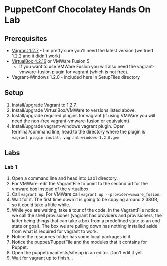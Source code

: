 PuppetConf Chocolatey Hands On Lab
==================================

## Prerequisites

 * [Vagrant 1.2.7](http://downloads.vagrantup.com/tags/v1.2.7) - I'm pretty sure you'll need the latest version (we tried 1.2.2 and it didn't work)
 * [VirtualBox 4.2.16](https://www.virtualbox.org/wiki/Downloads) or VMWare Fusion 5
    * If you want to use VMWare Fusion you will also need the vagrant-vmware-fusion plugin for vagrant (which is not free).
 * Vagrant-Windows 1.2.0 - included here in SetupFiles directory


## Setup

 1. Install/upgrade Vagrant to 1.2.7.
 1. Install/upgrade VirtualBox/VMWare to versions listed above.
 1. Install/upgrade required plugins for vagrant (if using VMWare you will need the non-free vagrant-vmware-fusion or equivalent).
 1. Install/upgrade vagrant-windows vagrant plugin. Open terminal/command line, head to the directory where the plugin is `vagrant plugin install vagrant-windows-1.2.0.gem`

## Labs

### Lab 1

 1. Open a command line and head into Lab1 directory.
 1. For VMWare: edit the VagrantFile to point to the second url for the vmware box instead of the virtualbox.
 1. Call `vagrant up`. For VMWare call `vagrant up --provider=vmware_fusion`.
 1. Wait for it. The first time down it is going to be copying around 2.38GB, so it could take a little while.
 1. While you are waiting, take a tour of the code. In the VagrantFile notice we call the shell provisioner (vagrant has providers and provisioners, the latter being things that can take a box from a predefined state to an end state or goal). The box we are pulling down has nothing installed aside from what is required for vagrant to work.
 1. Notice the resources folder has some local packages in it.
 1. Notice the puppet/PuppetFile and the modules that it contains for Puppet.
 1. Open the puppet/manifests/site.pp in an editor. Don't edit it yet.
 1. Wait for vagrant up to finish...